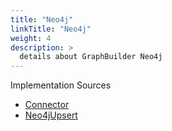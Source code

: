 ```yaml
---
title: "Neo4j"
linkTitle: "Neo4j"
weight: 4
description: >
  details about GraphBuilder Neo4j
---
```


Implementation Sources

* [Connector](https://github.com/TIBCOSoftware/labs-graphbuilder-contrib/tree/master/neo4j/connector/neo4j/)
* [Neo4jUpsert](https://github.com/TIBCOSoftware/labs-graphbuilder-contrib/tree/master/neo4j/activity/neo4jupsert/)